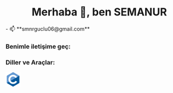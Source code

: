 <h1 align="center">Merhaba 👋, ben SEMANUR</h1>
- 📫 **smnrguclu06@gmail.com**

<h3 align="left">Benimle iletişime geç:</h3>
<p align= "left">
</p>

<h3 align="left">Diller ve Araçlar:</h3>
<p align="left"> <a href="https://www.cprogramming.com/" target= "_blank" rel = "noreferrer"> <img src = "https://raw.githubusercontent.com/devicons/devicon/master/icons/c/c-original.svg" alt = "c" width = "40" height = "40"/> </a> <a href = "https://www.w3schools.com/css/" target = "_blank" rel = "noreferrer">

